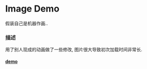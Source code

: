 # Image Demo
假装自己是机器作画..

### 描述

用了别人现成的动画做了一些修改, 图片很大导致初次加载时间非常长.


#### [demo](https://caraws.github.io/ImgDemo/RainPrincess.html)
